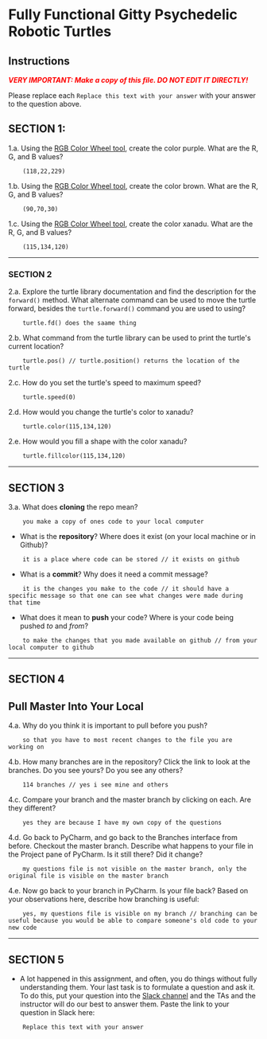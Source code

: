 # Fully Functional Gitty Psychedelic Robotic Turtles

## Instructions

**_<span style="color:red">
    VERY IMPORTANT: Make a copy of this file. DO NOT EDIT IT DIRECTLY!
</span>_**

Please replace each `Replace this text with your answer` 
with your answer to the question above.

## SECTION 1: 

1.a. Using the [RGB Color Wheel tool](https://colorspire.com/rgb-color-wheel/), create the color purple. 
     What are the R, G, and B values?

```
    (118,22,229)
```

1.b. Using the [RGB Color Wheel tool](https://colorspire.com/rgb-color-wheel/), create the color brown. 
     What are the R, G, and B values? 

```
    (90,70,30)
```

1.c. Using the [RGB Color Wheel tool](https://colorspire.com/rgb-color-wheel/), create the color xanadu. 
     What are the R, G, and B values?

```
    (115,134,120)
```

---

### SECTION 2

2.a. Explore the turtle library documentation and find the description for the 
     `forward()` method. What alternate command can be used to move the turtle forward, 
     besides the `turtle.forward()` command you are used to using?

```
    turtle.fd() does the saame thing
```

2.b. What command from the turtle library can be used to print the turtle's current 
   location?
   
```
    turtle.pos() // turtle.position() returns the location of the turtle
```

2.c. How do you set the turtle's speed to maximum speed?
   
```
    turtle.speed(0)
```

2.d. How would you change the turtle's color to xanadu? 

```
    turtle.color(115,134,120)
```

2.e. How would you fill a shape with the color xanadu?

```
    turtle.fillcolor(115,134,120)
```

---

## SECTION 3

3.a. What does **cloning** the repo mean?

```
    you make a copy of ones code to your local computer
```


- What is the **repository**? Where does it exist (on your local machine or in Github)?
```
    it is a place where code can be stored // it exists on github
```


- What is a **commit**? Why does it need a commit message?

```
    it is the changes you make to the code // it should have a specific message so that one can see what changes were made during that time
```


- What does it mean to **push** your code? Where is your code being pushed _to_ and _from_?

```
    to make the changes that you made available on github // from your local computer to github
```

---

## SECTION 4

## Pull Master Into Your Local

4.a. Why do you think it is important to pull before you push?

```
    so that you have to most recent changes to the file you are working on
```

4.b. How many branches are in the repository?
     Click the link to look at the branches. Do you see yours? Do you see any others? 

```
    114 branches // yes i see mine and others
```


4.c. Compare your branch and the master branch by clicking on each. Are they different?

```
    yes they are because I have my own copy of the questions
```


4.d. Go back to PyCharm, and go back to the Branches interface from before. Checkout the 
     master branch.
     Describe what happens to your file in the Project pane of PyCharm. Is it still 
     there? Did it change?

```
    my questions file is not visible on the master branch, only the original file is visible on the master branch
```


4.e. Now go back to your branch in PyCharm. Is your file back? Based on your observations
     here, describe how branching is useful:

```
    yes, my questions file is visible on my branch // branching can be useful because you would be able to compare someone's old code to your new code
```

---

## SECTION 5
- A lot happened in this assignment, and often, you do things without fully 
  understanding them. Your last task is to formulate a question and ask it. 
  To do this, put your question into the [Slack channel](https://bereacs.slack.com/archives/C3QACGH8R) and the TAs and the instructor 
  will do our best to answer them. Paste the link to your question in Slack here:

```
    Replace this text with your answer
```



